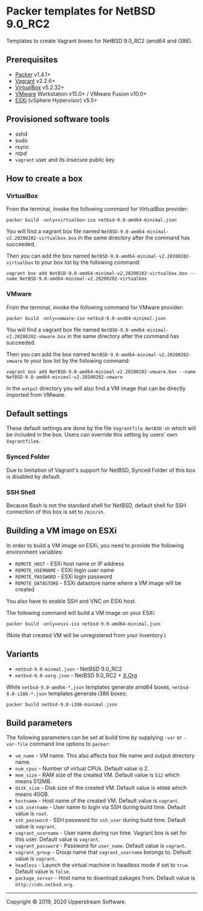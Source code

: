 # Packer templates for NetBSD 9.0_RC2

Templates to create Vagrant boxes for NetBSD 9.0_RC2 (amd64 and i386).


## Prerequisites

* [Packer][] v1.4.1+
* [Vagrant][] v2.2.6+
* [VirtualBox][] v5.2.32+
* [VMware][] Workstation v15.0+ / VMware Fusion v10.0+
* [ESXi][] (vSphere Hypervisor) v5.5+

[ESXi]: http://www.vmware.com/products/vsphere-hypervisor
  "Free VMware vSphere Hypervisor, Free Virtualization (ESXi)"
[Packer]: https://www.packer.io/ "Packer by HashiCorp"
[Vagrant]: https://www.vagrantup.com/ "Vagrant"
[VirtualBox]: https://www.virtualbox.org/ "Oracle VM VirtualBox"
[VMware]: http://www.vmware.com/
  "VMware Virtualization for Desktop &amp; Server, Application, Public &amp; Hybrid Clouds"


## Provisioned software tools

* sshd
* sudo
* rsync
* ntpd
* `vagrant` user and its insecure public key


## How to create a box

### VirtualBox

From the terminal, invoke the following command for VirtualBox provider:

    packer build -only=virtualbox-iso netbsd-9.0-amd64-minimal.json

You will find a vagrant box file named `NetBSD-9.0-amd64-minimal-v2.20200202-virtualbox.box`
in the same directory after the command has succeeded.

Then you can add the box named `NetBSD-9.0-amd64-minimal-v2.20200202-virtualbox`
to your box list by the following command:

    vagrant box add NetBSD-9.0-amd64-minimal-v2.20200202-virtualbox.box --name NetBSD-9.0-amd64-minimal-v2.20200202-virtualbox

### VMware

From the terminal, invoke the following command for VMware provider:

    packer build -only=vmware-iso netbsd-9.0-and64-minimal.json

You will find a vagrant box file named `NetBSD-9.0-amd64-minimal-v2.20200202-vmware.box`
in the same directory after the command has succeeded.

Then you can add the box named `NetBSD-9.0-amd64-minimal-v2.20200202-vmware`
to your box list by the following command:

    vagrant box add NetBSD-9.0-amd64-minimal-v2.20200202-vmware.box --name NetBSD-9.0-amd64-minimal-v2.20200202-vmware

In the `output` directory you will also find a VM image that can be
directly imported from VMware.


## Default settings

These default settings are done by the file `Vagrantfile.NetBSD-sh`
which will be included in the box.  Users can override this setting by
users' own `Vagrantfile`s.

### Synced Folder

Due to limitation of Vagrant's support for NetBSD, Synced Folder of
this box is disabled by default.

### SSH Shell

Because Bash is not the standard shell for NetBSD, default shell for
SSH connection of this box is set to `/bin/sh`.


## Building a VM image on ESXi

In order to build a VM image on ESXi, you need to provide the following
environment variables:

* `REMOTE_HOST` - ESXi host name or IP address
* `REMOTE_USERNAME` - ESXi login user name
* `REMOTE_PASSWORD` - ESXi login password
* `REMOTE_DATASTORE` - ESXi datastore name where a VM image will be
  created

You also have to enable SSH and VNC on ESXi host.

The following command will build a VM image on your ESXi:

    packer build -only=esxi-iso netbsd-9.0-amd64-minimal.json

(Note that created VM will be unregistered from your Inventory.)


## Variants

* `netbsd-9.0-minmal.json` - NetBSD 9.0_RC2
* `netbsd-9.0-xorg.json` - NetBSD 9.0_RC2 + [X.Org][]

While `netbsd-9.0-amd64-*.json` templates generate amd64 boxes,
`netbsd-9.0-i386-*.json` templates generate i386 boxes:

    packer build netbsd-9.0-i386-minimal.json

[X.Org]: https://www.x.org/wiki/ "X.Org"


## Build parameters

The following parameters can be set at build time by supplying `-var`
or `-var-file` command line options to `packer`:

* `vm_name` - VM name.  This also affects box file name and output
  directory name.
* `num_cpus` - Number of virtual CPUs.  Default value is 2.
* `mem_size` - RAM size of the created VM.  Default value is `512`
  which means 512MB.
* `disk_size` - Disk size of the created VM.  Default value is `40960`
  which means 40GB.
* `hostname` - Host name of the created VM.  Default value is `vagrant`.
* `ssh_username` - User name to login via SSH during build time.
  Default value is `root`.
* `ssh_password` - SSH password for `ssh_user` during build time.
  Default value is `vagrant`.
* `vagrant_username` - User name during run time.  Vagrant box is set
  for this user.  Default value is `vagrant`.
* `vagrant_password` - Password for `user_name`.  Default value is
  `vagrant`.
* `vagrant_group` - Group name that `vagrant_username` belongs to.
  Default value is `vagrant`.
* `headless` - Launch the virtual machine in headless mode if set to
  `true`.  Default value is `false`.
* `package_server` - Host name to download pakages from.  Default value
  is `http://cdn.netbsd.org`.

- - -

Copyright &copy; 2019, 2020 Upperstream Software.
